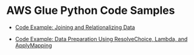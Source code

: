 # AWS Glue Python Code Samples<a name="aws-glue-programming-python-samples"></a>

+ [Code Example: Joining and Relationalizing Data](aws-glue-programming-python-samples-legislators.md)

+ [Code Example: Data Preparation Using ResolveChoice, Lambda, and ApplyMapping](aws-glue-programming-python-samples-medicaid.md)